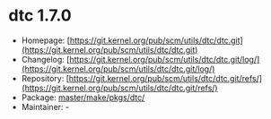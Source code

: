 # dtc 1.7.0
 - Homepage: [https://git.kernel.org/pub/scm/utils/dtc/dtc.git](https://git.kernel.org/pub/scm/utils/dtc/dtc.git)
 - Changelog: [https://git.kernel.org/pub/scm/utils/dtc/dtc.git/log/](https://git.kernel.org/pub/scm/utils/dtc/dtc.git/log/)
 - Repository: [https://git.kernel.org/pub/scm/utils/dtc/dtc.git/refs/](https://git.kernel.org/pub/scm/utils/dtc/dtc.git/refs/)
 - Package: [master/make/pkgs/dtc/](https://github.com/Freetz-NG/freetz-ng/tree/master/make/pkgs/dtc/)
 - Maintainer: -

